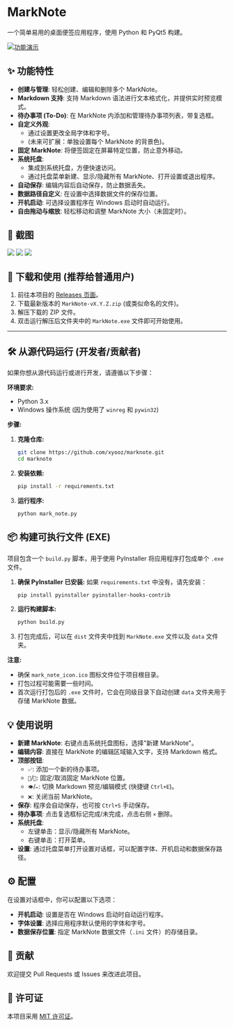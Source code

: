 # MarkNote

一个简单易用的桌面便签应用程序，使用 Python 和 PyQt5 构建。

[![功能演示](https://img.shields.io/badge/演示-功能-blue)](link-to-demo-video-or-gif) <!-- 你可以替换成演示视频或GIF链接 -->

## ✨ 功能特性

*   **创建与管理**: 轻松创建、编辑和删除多个 MarkNote。
*   **Markdown 支持**: 支持 Markdown 语法进行文本格式化，并提供实时预览模式。
*   **待办事项 (To-Do)**: 在 MarkNote 内添加和管理待办事项列表，带复选框。
*   **自定义外观**: 
    *   通过设置更改全局字体和字号。
    *   (未来可扩展：单独设置每个 MarkNote 的背景色)。
*   **固定 MarkNote**: 将便签固定在屏幕特定位置，防止意外移动。
*   **系统托盘**: 
    *   集成到系统托盘，方便快速访问。
    *   通过托盘菜单新建、显示/隐藏所有 MarkNote、打开设置或退出程序。
*   **自动保存**: 编辑内容后自动保存，防止数据丢失。
*   **数据路径自定义**: 在设置中选择数据文件的保存位置。
*   **开机启动**: 可选择设置程序在 Windows 启动时自动运行。
*   **自由拖动与缩放**: 轻松移动和调整 MarkNote 大小（未固定时）。

## 📸 截图 
<img src="screenshots/markdown.png">
<img src="screenshots/view.png">
<img src="screenshots/settings.png">
<!-- 在这里添加你的应用截图 -->
<!-- 例如： -->
<!-- <img src="screenshots/main_window.png" width="400" alt="主界面"> -->
<!-- <img src="screenshots/settings_dialog.png" width="400" alt="设置对话框"> -->

## 🚀 下载和使用 (推荐给普通用户)

1.  前往本项目的 [Releases 页面](https://github.com/xyooz/MarkNote/releases)。
2.  下载最新版本的 `MarkNote-vX.Y.Z.zip` (或类似命名的文件)。
3.  解压下载的 ZIP 文件。
4.  双击运行解压后文件夹中的 `MarkNote.exe` 文件即可开始使用。

---

## 🛠️ 从源代码运行 (开发者/贡献者)

如果你想从源代码运行或进行开发，请遵循以下步骤：

**环境要求:**
*   Python 3.x
*   Windows 操作系统 (因为使用了 `winreg` 和 `pywin32`)

**步骤:**
1.  **克隆仓库:**
    ```bash
    git clone https://github.com/xyooz/marknote.git 
    cd marknote
    ```

2.  **安装依赖:**
    ```bash
    pip install -r requirements.txt
    ```

3.  **运行程序:**
    ```bash
    python mark_note.py
    ```

## 📦 构建可执行文件 (EXE)

项目包含一个 `build.py` 脚本，用于使用 PyInstaller 将应用程序打包成单个 `.exe` 文件。

1.  **确保 PyInstaller 已安装:** 如果 `requirements.txt` 中没有，请先安装：
    ```bash
    pip install pyinstaller pyinstaller-hooks-contrib
    ```

2.  **运行构建脚本:**
    ```bash
    python build.py
    ```

3.  打包完成后，可以在 `dist` 文件夹中找到 `MarkNote.exe` 文件以及 `data` 文件夹。

**注意:**

*   确保 `mark_note_icon.ico` 图标文件位于项目根目录。
*   打包过程可能需要一些时间。
*   首次运行打包后的 `.exe` 文件时，它会在同级目录下自动创建 `data` 文件夹用于存储 MarkNote 数据。

## 💡 使用说明

*   **新建 MarkNote**: 右键点击系统托盘图标，选择"新建 MarkNote"。
*   **编辑内容**: 直接在 MarkNote 的编辑区域输入文字，支持 Markdown 格式。
*   **顶部按钮**: 
    *   `✅`: 添加一个新的待办事项。
    *   `📌`/`📍`: 固定/取消固定 MarkNote 位置。
    *   `👁️`/`✏️`: 切换 Markdown 预览/编辑模式 (快捷键 `Ctrl+E`)。
    *   `❌`: 关闭当前 MarkNote。
*   **保存**: 程序会自动保存，也可按 `Ctrl+S` 手动保存。
*   **待办事项**: 点击复选框标记完成/未完成，点击右侧 `×` 删除。
*   **系统托盘**: 
    *   左键单击：显示/隐藏所有 MarkNote。
    *   右键单击：打开菜单。
*   **设置**: 通过托盘菜单打开设置对话框，可以配置字体、开机启动和数据保存路径。

## ⚙️ 配置

在设置对话框中，你可以配置以下选项：

*   **开机启动**: 设置是否在 Windows 启动时自动运行程序。
*   **字体设置**: 选择应用程序默认使用的字体和字号。
*   **数据保存位置**: 指定 MarkNote 数据文件（`.ini` 文件）的存储目录。

## 🤝 贡献 

欢迎提交 Pull Requests 或 Issues 来改进此项目。

## 📄 许可证 

本项目采用 [MIT 许可证](LICENSE)。 <!-- 如果你有许可证文件 --> 